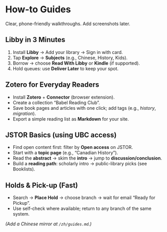 # How-to Guides

Clear, phone-friendly walkthroughs. Add screenshots later.

## Libby in 3 Minutes
1. Install **Libby** → Add your library → Sign in with card.
2. Tap **Explore** → **Subjects** (e.g., Chinese, History, Kids).
3. Borrow → choose **Read With Libby** or **Kindle** (if supported).
4. Hold queues: use **Deliver Later** to keep your spot.

## Zotero for Everyday Readers
- Install **Zotero** + **Connector** (browser extension).
- Create a collection “Babel Reading Club”.
- Save book pages and articles with one click; add tags (e.g., *history*, *migration*).
- Export a simple reading list as **Markdown** for your site.

## JSTOR Basics (using UBC access)
- Find open content first: filter by **Open access** on JSTOR.
- Start with a **topic page** (e.g., “Canadian History”).
- Read the **abstract** → skim the **intro** → jump to **discussion/conclusion**.
- Build a **reading path**: scholarly intro → public-library picks (see Booklists).

## Holds & Pick-up (Fast)
- Search → **Place Hold** → choose branch → wait for email “Ready for Pickup”.
- Use self-check where available; return to any branch of the same system.

*(Add a Chinese mirror at `/zh/guides.md`.)*